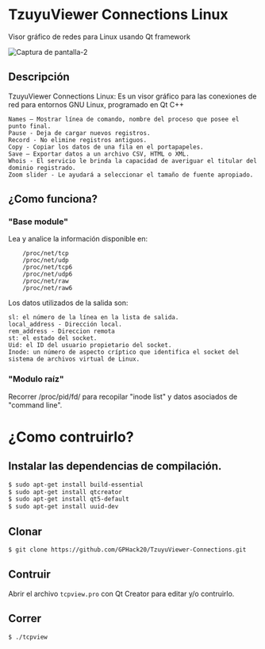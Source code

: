 # TzuyuViewer Connections Linux

Visor gráfico de redes para Linux usando Qt framework

![Captura de pantalla-2](https://user-images.githubusercontent.com/39843782/84333945-cadc4280-ab99-11ea-98b1-cf60a63ae2c5.png)

## Descripción
TzuyuViewer Connections Linux: Es un visor gráfico para las conexiones de red para entornos GNU Linux, programado en Qt C++
```
Names – Mostrar línea de comando, nombre del proceso que posee el punto final.
Pause - Deja de cargar nuevos registros.
Record - No elimine registros antiguos.
Copy - Copiar los datos de una fila en el portapapeles.
Save – Exportar datos a un archivo CSV, HTML o XML.
Whois - El servicio le brinda la capacidad de averiguar el titular del dominio registrado.
Zoom slider - Le ayudará a seleccionar el tamaño de fuente apropiado.
```
## ¿Como funciona?
### "Base module"
Lea y analice la información disponible en:
```
    /proc/net/tcp
    /proc/net/udp
    /proc/net/tcp6
    /proc/net/udp6
    /proc/net/raw
    /proc/net/raw6
```
Los datos utilizados de la salida son:
```
sl: el número de la línea en la lista de salida.
local_address - Dirección local.
rem_address - Direccion remota
st: el estado del socket.
Uid: el ID del usuario propietario del socket.
Inode: un número de aspecto críptico que identifica el socket del sistema de archivos virtual de Linux.
```

### "Modulo raíz"
Recorrer  /proc/pid/fd/ para recopilar "inode list" y datos asociados de "command line".

# ¿Como contruirlo?

## Instalar las dependencias de compilación.

```bash
$ sudo apt-get install build-essential
$ sudo apt-get install qtcreator
$ sudo apt-get install qt5-default
$ sudo apt-get install uuid-dev
```

## Clonar

```bash
$ git clone https://github.com/GPHack20/TzuyuViewer-Connections.git
```

## Contruir

Abrir el archivo `tcpview.pro` con Qt Creator para editar y/o contruirlo.

## Correr

```bash
$ ./tcpview
```
